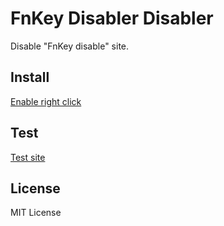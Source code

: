 FnKey Disabler Disabler
=======

Disable "FnKey disable" site.

Install
-------
[Enable right click](https://chrome.google.com/webstore/detail/enable-right-click/hhojmcideegachlhfgfdhailpfhgknjm)

Test
-------
[Test site](http://jsrun.it/kyo_ago/94vp)

License
-------

MIT License
